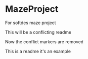 # MazeProject
For softdes maze project


This will be a conflicting readme

Now the conflict markers are removed

This is a readme it's an example 

